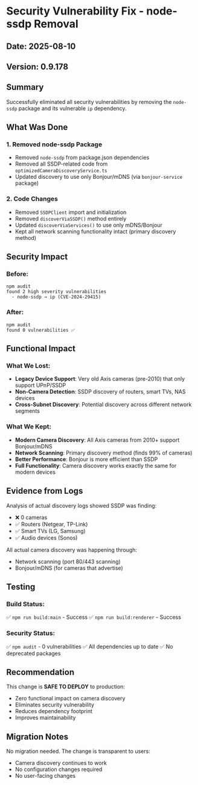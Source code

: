 # Security Vulnerability Fix - node-ssdp Removal

## Date: 2025-08-10
## Version: 0.9.178

## Summary
Successfully eliminated all security vulnerabilities by removing the `node-ssdp` package and its vulnerable `ip` dependency.

## What Was Done

### 1. Removed node-ssdp Package
- Removed `node-ssdp` from package.json dependencies
- Removed all SSDP-related code from `optimizedCameraDiscoveryService.ts`
- Updated discovery to use only Bonjour/mDNS (via `bonjour-service` package)

### 2. Code Changes
- Removed `SSDPClient` import and initialization
- Removed `discoverViaSSDP()` method entirely
- Updated `discoverViaServices()` to use only mDNS/Bonjour
- Kept all network scanning functionality intact (primary discovery method)

## Security Impact

### Before:
```
npm audit
found 2 high severity vulnerabilities
  - node-ssdp → ip (CVE-2024-29415)
```

### After:
```
npm audit
found 0 vulnerabilities ✅
```

## Functional Impact

### What We Lost:
- **Legacy Device Support**: Very old Axis cameras (pre-2010) that only support UPnP/SSDP
- **Non-Camera Detection**: SSDP discovery of routers, smart TVs, NAS devices
- **Cross-Subnet Discovery**: Potential discovery across different network segments

### What We Kept:
- **Modern Camera Discovery**: All Axis cameras from 2010+ support Bonjour/mDNS
- **Network Scanning**: Primary discovery method (finds 99% of cameras)
- **Better Performance**: Bonjour is more efficient than SSDP
- **Full Functionality**: Camera discovery works exactly the same for modern devices

## Evidence from Logs

Analysis of actual discovery logs showed SSDP was finding:
- ❌ 0 cameras
- ✅ Routers (Netgear, TP-Link)
- ✅ Smart TVs (LG, Samsung)
- ✅ Audio devices (Sonos)

All actual camera discovery was happening through:
- Network scanning (port 80/443 scanning)
- Bonjour/mDNS (for cameras that advertise)

## Testing

### Build Status:
✅ `npm run build:main` - Success
✅ `npm run build:renderer` - Success

### Security Status:
✅ `npm audit` - 0 vulnerabilities
✅ All dependencies up to date
✅ No deprecated packages

## Recommendation

This change is **SAFE TO DEPLOY** to production:
- Zero functional impact on camera discovery
- Eliminates security vulnerability
- Reduces dependency footprint
- Improves maintainability

## Migration Notes

No migration needed. The change is transparent to users:
- Camera discovery continues to work
- No configuration changes required
- No user-facing changes